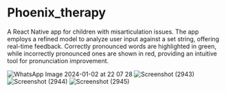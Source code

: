 # Phoenix_therapy

A React Native app for children with misarticulation issues. The app employs a refined model to analyze user input against a set string, offering real-time feedback. Correctly pronounced words are highlighted in green, while incorrectly pronounced ones are shown in red, providing an intuitive tool for pronunciation improvement.


![WhatsApp Image 2024-01-02 at 22 07 28](https://github.com/yogita-github/Phoenix_therapy/assets/103029645/328b96a2-04ff-440a-93de-0a71ef549d5b)
![Screenshot (2943)](https://github.com/yogita-github/Phoenix_therapy/assets/103029645/029ff8af-2c3e-4c8e-a780-f65c0a0ea48b)
![Screenshot (2944)](https://github.com/yogita-github/Phoenix_therapy/assets/103029645/a1e94810-2fd4-4f2d-b060-c71761bfa552)
![Screenshot (2945)](https://github.com/yogita-github/Phoenix_therapy/assets/103029645/50c4a499-27a9-4418-9a1f-bc81522c62fa)
